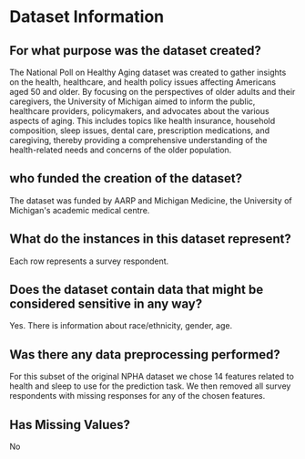 # Dataset Information
## For what purpose was the dataset created?

The National Poll on Healthy Aging dataset was created to gather insights on the health, healthcare, and health policy issues affecting Americans aged 50 and older. By focusing on the perspectives of older adults and their caregivers, the University of Michigan aimed to inform the public, healthcare providers, policymakers, and advocates about the various aspects of aging. This includes topics like health insurance, household composition, sleep issues, dental care, prescription medications, and caregiving, thereby providing a comprehensive understanding of the health-related needs and concerns of the older population.

## who funded the creation of the dataset?

The dataset was funded by AARP and Michigan Medicine, the University of Michigan's academic medical centre.

## What do the instances in this dataset represent?

Each row represents a survey respondent.

## Does the dataset contain data that might be considered sensitive in any way?

Yes. There is information about race/ethnicity, gender, age.

## Was there any data preprocessing performed?

For this subset of the original NPHA dataset we chose 14 features related to health and sleep to use for the prediction task. We then removed all survey respondents with missing responses for any of the chosen features.

## Has Missing Values?

No